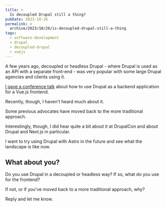 ```yaml
---
title: >
  Is decoupled Drupal still a thing?
pubDate: 2023-10-26
permalink: >
  archive/2023/10/26/is-decoupled-drupal-still-a-thing
tags:
  - software-development
  - drupal
  - decoupled-drupal
  - vuejs
---
```


A few years ago, decoupled or headless Drupal - where Drupal is used as an API with a separate front-end - was very popular with some large Drupal agencies and clients using it.

[I gave a conference talk][talk] about how to use Drupal as a backend application for a Vue.js frontend.

Recently, though, I haven't heard much about it.

Some previous advocates have moved back to the more traditional approach.

Interestingly, though, I did hear quite a bit about it at DrupalCon and about Drupal and Next.js in particular.

I want to try using Drupal with Astro in the future and see what the landscape is like now.

## What about you?

Do you use Drupal in a decoupled or headless way? If so, what do you use for the frontend?

If not, or if you've moved back to a more traditional approach, why?

Reply and let me know.

[talk]: https://www.oliverdavies.uk/talks/decoupling-drupal-vuejs
